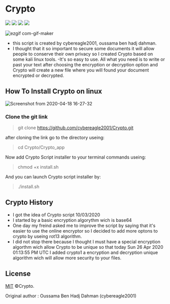 # Crypto
  <a target="_blank" href="Language" title="Language"><img src="https://img.shields.io/badge/language-python 2.7-GREEN"></a>
  <a target="_blank" href="OS" title="OS"><img src="https://img.shields.io/static/v1?label=OS&message=linux&color=red"></a>
   <a target="_blank" href="OS" title="OS"><img src="https://img.shields.io/static/v1?label=OS&message=Windows&color=red"></a>
    <a target="_blank" href="OS" title="OS"><img src="https://img.shields.io/static/v1?label=OS&message=MacOS&color=red"></a>
  
![ezgif com-gif-maker](https://user-images.githubusercontent.com/63789665/80309500-f8755400-87c4-11ea-9ae1-5e0f7e1e3966.gif)

- this script is created by cybereagle2001, oussama ben hadj dahman.
- I thought that it so important to secure some documents it will allow people to conserve their own privacy so I created Crypto based on some kali linux tools. -It's so easy to use. All what you need is to write or past your text after choosing the encryption or decryption option and Crypto will create a new file where you will found your document encrypted or decrypted.  

## How To Install Crypto on linux 

![Screenshot from 2020-04-18 16-27-32](https://user-images.githubusercontent.com/63789665/80308713-f066e580-87bf-11ea-894f-2073f64df3af.png)

### Clone the git link 

>  git clone https://github.com/cybereagle2001/Crypto.git

after cloning the link go to the directory useing:
                    
> cd Crypto/Crypto_app

Now add Crypto Script installer to your terminal commands useing:
>chmod +x install.sh

And you can launch Crypto script installer by:

  >./install.sh
  
## Crypto History
- I got the idea of Crypto script 10/03/2020
- I started by a basic encryption algorythm wich is base64 
- One day my freind asked me to improve the script by saying that it's easier to use the online encryptor so I decided to add more optons to crypto by useing rot13 algorithm.
- I did not stop there because I thought I must have a special encryption algorthm wich allow Crypto to be unique so that today Sun 26 Apr 2020 01:13:55 PM UTC I added crypto1 a encryption and decryption unique algorithm wich will allow more security to your files. 


## License

[MIT](https://choosealicense.com/licenses/mit/) ©Crypto.

Original author : Oussama Ben Hadj Dahman (cybereagle2001)
